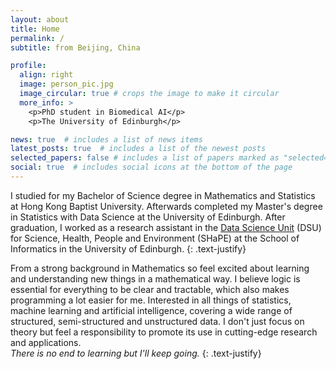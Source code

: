 ```yaml
---
layout: about
title: Home
permalink: /
subtitle: from Beijing, China

profile:
  align: right
  image: person_pic.jpg
  image_circular: true # crops the image to make it circular
  more_info: >
    <p>PhD student in Biomedical AI</p>
    <p>The University of Edinburgh</p>

news: true  # includes a list of news items
latest_posts: true  # includes a list of the newest posts
selected_papers: false # includes a list of papers marked as "selected={true}"
social: true  # includes social icons at the bottom of the page
---
```


I studied for my Bachelor of Science degree in Mathematics and Statistics at Hong Kong Baptist University. Afterwards completed my Master's degree in Statistics with Data Science at the University of Edinburgh. After graduation, I worked as a research assistant in the <a href='https://web.inf.ed.ac.uk/data-science-unit'>Data Science Unit</a> (DSU) for Science, Health, People and Environment (SHaPE) at the School of Informatics in the University of Edinburgh.
{: .text-justify}

From a strong background in Mathematics so feel excited about learning and understanding new things in a mathematical way. I believe logic is essential for everything to be clear and tractable, which also makes programming a lot easier for me. Interested in all things of statistics, machine learning and artificial intelligence, covering a wide range of structured, semi-structured and unstructured data. I don't just focus on theory but feel a responsibility to promote its use in cutting-edge research and applications. \
*There is no end to learning but I'll keep going.*
{: .text-justify}
